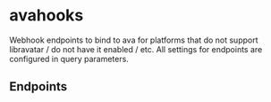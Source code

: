 # avahooks

Webhook endpoints to bind to ava for platforms that do not support libravatar / do not have it enabled / etc.
All settings for endpoints are configured in query parameters.

## Endpoints

<!--Generated output-->
